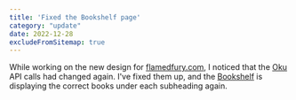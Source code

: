 ```yaml
---
title: 'Fixed the Bookshelf page'
category: "update"
date: 2022-12-28
excludeFromSitemap: true
---
```


While working on the new design for [flamedfury.com](https://flamedfury.com), I noticed that the [Oku](https://oku.club) API calls had changed again. I've fixed them up, and the [Bookshelf](/interests/bookshelf/) is displaying the correct books under each subheading again.